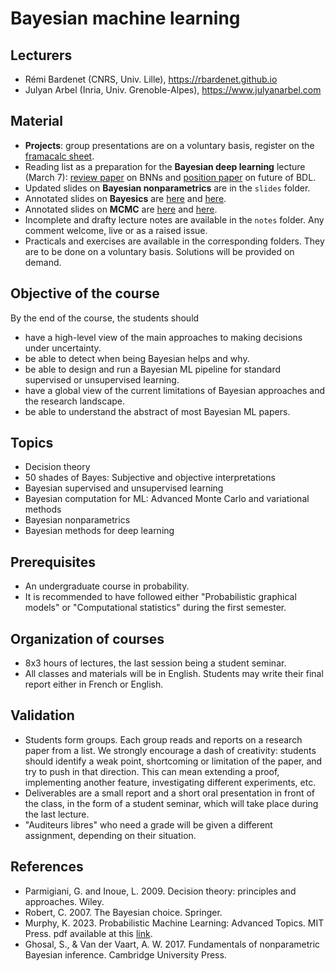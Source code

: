 # Bayesian machine learning

## Lecturers
* Rémi Bardenet (CNRS, Univ. Lille), https://rbardenet.github.io
* Julyan Arbel (Inria, Univ. Grenoble-Alpes), https://www.julyanarbel.com

## Material
* **Projects**: group presentations are on a voluntary basis, register on the [framacalc sheet](https://lite.framacalc.org/euwu5cehat-a5rr).
* Reading list as a preparation for the **Bayesian deep learning** lecture (March 7): [review paper](https://arxiv.org/abs/2309.16314) on BNNs and [position paper](https://arxiv.org/abs/2402.00809) on future of BDL.
* Updated slides on **Bayesian nonparametrics** are in the `slides` folder.
* Annotated slides on **Bayesics** are [here](https://nextcloud.univ-lille.fr/index.php/s/e8PSAqaRgRQF3Ls) and [here](https://nextcloud.univ-lille.fr/index.php/s/y6zgdSGYdpxwa3b).
* Annotated slides on **MCMC** are [here](https://nextcloud.univ-lille.fr/index.php/s/Bt4qdjS394ZgjXx) and [here](https://nextcloud.univ-lille.fr/index.php/s/ZxY7PonjZ4rjS4t).
* Incomplete and drafty lecture notes are available in the `notes` folder. Any comment welcome, live or as a raised issue.
* Practicals and exercises are available in the corresponding folders. They are to be done on a voluntary basis. Solutions will be provided on demand.

## Objective of the course
By the end of the course, the students should
* have a high-level view of the main approaches to making decisions under uncertainty.
* be able to detect when being Bayesian helps and why.
* be able to design and run a Bayesian ML pipeline for standard supervised or unsupervised
learning.
* have a global view of the current limitations of Bayesian approaches and the research
landscape.
* be able to understand the abstract of most Bayesian ML papers.

## Topics
* Decision theory
* 50 shades of Bayes: Subjective and objective interpretations
* Bayesian supervised and unsupervised learning
* Bayesian computation for ML: Advanced Monte Carlo and variational methods
* Bayesian nonparametrics
* Bayesian methods for deep learning

## Prerequisites
* An undergraduate course in probability.
* It is recommended to have followed either "Probabilistic graphical models" or "Computational statistics" during the first semester.

## Organization of courses
* 8x3 hours of lectures, the last session being a student seminar.
* All classes and materials will be in English. Students may write their final report either in French or English.

## Validation
* Students form groups. Each group reads and reports on a research paper from a list. We strongly encourage a dash of creativity: students should identify a weak point, shortcoming or limitation of the paper, and try to push in that direction. This can mean extending a proof, implementing another feature, investigating different experiments, etc.
* Deliverables are a small report and a short oral presentation in front of the class, in the form of a student seminar, which will take place during the last lecture.
* "Auditeurs libres" who need a grade will be given a different assignment, depending on their situation.

## References
* Parmigiani, G. and Inoue, L. 2009. Decision theory: principles and approaches. Wiley.
* Robert, C. 2007. The Bayesian choice. Springer.
* Murphy, K. 2023. Probabilistic Machine Learning: Advanced Topics. MIT Press. pdf available at this [link](https://probml.github.io/pml-book/book2.html).
* Ghosal, S., & Van der Vaart, A. W. 2017. Fundamentals of nonparametric Bayesian inference. Cambridge University Press.
